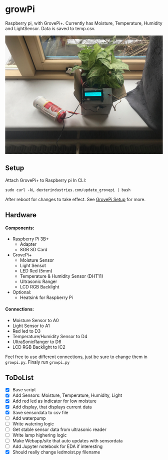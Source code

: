 # growPi

Raspberry pi, with GrovePi+. Currently has Moisture, Temperature, Humidity and LightSensor.
Data is saved to temp.csv.

![growPi](/images/plantsense.jpg)  

## Setup

Attach GrovePi+ to Raspberry pi
In CLI:
```
sudo curl -kL dexterindustries.com/update_grovepi | bash
```
After reboot for changes to take effect.
See [GrovePi Setup](https://www.dexterindustries.com/GrovePi/get-started-with-the-grovepi/setting-software/) for more.

## Hardware

#### Components:
- Raspberry Pi 3B+
  - Adapter
  - 8GB SD Card
- GrovePi+
  - Moisture Sensor
  - Light Sensot
  - LED Red (5mm)
  - Temperature & Humidity Sensor (DHT11)
  - Ultrasonic Ranger
  - LCD RGB Backlight
- Optional:
  - Heatsink for Raspberry Pi

#### Connections:
- Moisture Sensor to A0
- Light Sensor to A1
- Red led to D3
- Temperature/Humidity Sensor to D4
- UltraSonicRanger to D6
- LCD RGB Backlight to IC2

Feel free to use different connections, just be sure to change them in `growpi.py`.
Finaly run `growpi.py`

## ToDoList

- [x] Base script
- [x] Add Sensors: Moisture, Temperature, Humidity, Light
- [x] Add red led as indicator for low moisture
- [x] Add display, that displays current data
- [x] Save sensordata to csv file
- [ ] Add waterpump
- [ ] Write watering logic
- [ ] Get stable sensor data from ultrasonic reader
- [ ] Write lamp highering logic
- [ ] Make Webapp/site that auto updates with sensordata
- [ ] Add Jupyter notebook for EDA if interesting
- [x] Should really change ledmoist.py filename
